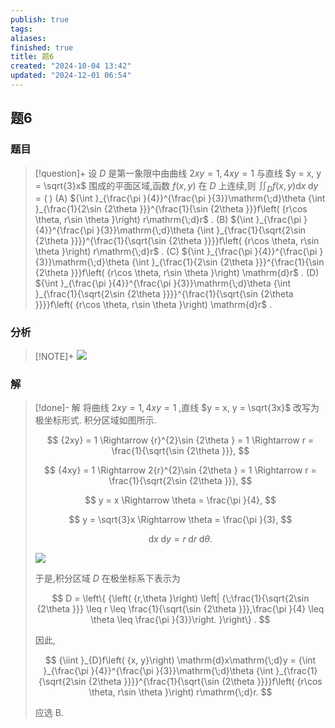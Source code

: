 ```yaml
---
publish: true
tags: 
aliases: 
finished: true
title: 题6
created: "2024-10-04 13:42"
updated: "2024-12-01 06:54"
---
```

## 题6
### 题目
> [!question]+
> 设 $D$ 是第一象限中由曲线 ${2xy} = 1,{4xy} = 1$ 与直线 $y = x, y = \sqrt{3}x$ 围成的平面区域,函数 $f\left( {x, y}\right)$ 在 $D$ 上连续,则 ${\iint }_{D}f\left( {x, y}\right) \mathrm{d}x\mathrm{\;d}y = \left( \;\right)$ 
> (A) ${\int }_{\frac{\pi }{4}}^{\frac{\pi }{3}}\mathrm{\;d}\theta {\int }_{\frac{1}{2\sin {2\theta }}}^{\frac{1}{\sin {2\theta }}}f\left( {r\cos \theta, r\sin \theta }\right) r\mathrm{\;d}r$ . 
> (B) ${\int }_{\frac{\pi }{4}}^{\frac{\pi }{3}}\mathrm{\;d}\theta {\int }_{\frac{1}{\sqrt{2\sin {2\theta }}}}^{\frac{1}{\sqrt{\sin {2\theta }}}}f\left( {r\cos \theta, r\sin \theta }\right) r\mathrm{\;d}r$ .
> (C) ${\int }_{\frac{\pi }{4}}^{\frac{\pi }{3}}\mathrm{\;d}\theta {\int }_{\frac{1}{2\sin {2\theta }}}^{\frac{1}{\sin {2\theta }}}f\left( {r\cos \theta, r\sin \theta }\right) \mathrm{d}r$ . 
> (D) ${\int }_{\frac{\pi }{4}}^{\frac{\pi }{3}}\mathrm{\;d}\theta {\int }_{\frac{1}{\sqrt{2\sin {2\theta }}}}^{\frac{1}{\sqrt{\sin {2\theta }}}}f\left( {r\cos \theta, r\sin \theta }\right) \mathrm{d}r$ .
### 分析
> [!NOTE]+
> ![](https://img.hwenyi.live/202411250142449.webp)
### 解
> [!done]-
> 解 将曲线 ${2xy} = 1,{4xy} = 1$ ,直线 $y = x, y = \sqrt{3x}$ 改写为极坐标形式. 积分区域如图所示.
> 
> $$
> {2xy} = 1 \Rightarrow {r}^{2}\sin {2\theta } = 1 \Rightarrow r = \frac{1}{\sqrt{\sin {2\theta }}},
> $$
> 
> $$
> {4xy} = 1 \Rightarrow 2{r}^{2}\sin {2\theta } = 1 \Rightarrow r = \frac{1}{\sqrt{2\sin {2\theta }}},
> $$
> 
> $$
> y = x \Rightarrow \theta = \frac{\pi }{4},
> $$
> 
> $$
> y = \sqrt{3}x \Rightarrow \theta = \frac{\pi }{3},
> $$
> 
> $$
> \mathrm{d}x\mathrm{\;d}y = r\mathrm{\;d}r\mathrm{\;d}\theta .
> $$
> 
> ![](https://img.hwenyi.live/202409302017933.webp)
> 
> 于是,积分区域 $D$ 在极坐标系下表示为
> 
> $$
> D = \left\{ {\left( {r,\theta }\right) \left| {\;\frac{1}{\sqrt{2\sin {2\theta }}} \leq r \leq \frac{1}{\sqrt{\sin {2\theta }}},\frac{\pi }{4} \leq \theta \leq \frac{\pi }{3}}\right. }\right\} .
> $$
> 
> 因此,
> 
> $$
> {\iint }_{D}f\left( {x, y}\right) \mathrm{d}x\mathrm{\;d}y = {\int }_{\frac{\pi }{4}}^{\frac{\pi }{3}}\mathrm{\;d}\theta {\int }_{\frac{1}{\sqrt{2\sin {2\theta }}}}^{\frac{1}{\sqrt{\sin {2\theta }}}}f\left( {r\cos \theta, r\sin \theta }\right) r\mathrm{\;d}r.
> $$
> 
> 应选 B.